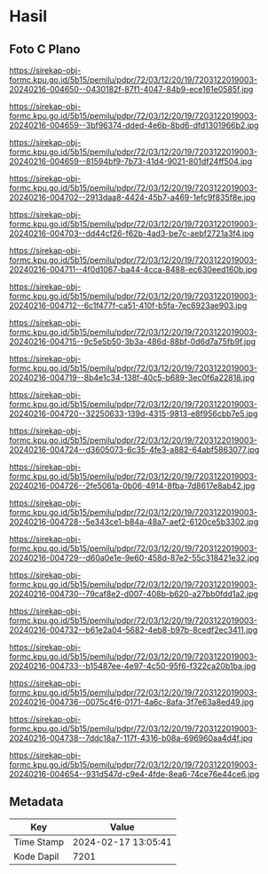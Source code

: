 # Hasil

## Foto C Plano

https://sirekap-obj-formc.kpu.go.id/5b15/pemilu/pdpr/72/03/12/20/19/7203122019003-20240216-004650--0430182f-87f1-4047-84b9-ece161e0585f.jpg

https://sirekap-obj-formc.kpu.go.id/5b15/pemilu/pdpr/72/03/12/20/19/7203122019003-20240216-004659--3bf96374-dded-4e6b-8bd6-dfd1301966b2.jpg

https://sirekap-obj-formc.kpu.go.id/5b15/pemilu/pdpr/72/03/12/20/19/7203122019003-20240216-004659--81594bf9-7b73-41d4-9021-801df24ff504.jpg

https://sirekap-obj-formc.kpu.go.id/5b15/pemilu/pdpr/72/03/12/20/19/7203122019003-20240216-004702--2913daa8-4424-45b7-a469-1efc9f835f8e.jpg

https://sirekap-obj-formc.kpu.go.id/5b15/pemilu/pdpr/72/03/12/20/19/7203122019003-20240216-004703--dd44cf26-f62b-4ad3-be7c-aebf2721a3f4.jpg

https://sirekap-obj-formc.kpu.go.id/5b15/pemilu/pdpr/72/03/12/20/19/7203122019003-20240216-004711--4f0d1067-ba44-4cca-8488-ec630eed160b.jpg

https://sirekap-obj-formc.kpu.go.id/5b15/pemilu/pdpr/72/03/12/20/19/7203122019003-20240216-004712--6c1f477f-ca51-410f-b5fa-7ec6923ae903.jpg

https://sirekap-obj-formc.kpu.go.id/5b15/pemilu/pdpr/72/03/12/20/19/7203122019003-20240216-004715--9c5e5b50-3b3a-486d-88bf-0d6d7a75fb9f.jpg

https://sirekap-obj-formc.kpu.go.id/5b15/pemilu/pdpr/72/03/12/20/19/7203122019003-20240216-004719--8b4e1c34-138f-40c5-b689-3ec0f6a22818.jpg

https://sirekap-obj-formc.kpu.go.id/5b15/pemilu/pdpr/72/03/12/20/19/7203122019003-20240216-004720--32250633-139d-4315-9813-e8f956cbb7e5.jpg

https://sirekap-obj-formc.kpu.go.id/5b15/pemilu/pdpr/72/03/12/20/19/7203122019003-20240216-004724--d3605073-6c35-4fe3-a882-64abf5863077.jpg

https://sirekap-obj-formc.kpu.go.id/5b15/pemilu/pdpr/72/03/12/20/19/7203122019003-20240216-004726--2fe5061a-0b06-4914-8fba-7d8617e8ab42.jpg

https://sirekap-obj-formc.kpu.go.id/5b15/pemilu/pdpr/72/03/12/20/19/7203122019003-20240216-004728--5e343ce1-b84a-48a7-aef2-6120ce5b3302.jpg

https://sirekap-obj-formc.kpu.go.id/5b15/pemilu/pdpr/72/03/12/20/19/7203122019003-20240216-004729--d60a0e1e-9e60-458d-87e2-55c318421e32.jpg

https://sirekap-obj-formc.kpu.go.id/5b15/pemilu/pdpr/72/03/12/20/19/7203122019003-20240216-004730--79caf8e2-d007-408b-b620-a27bb0fdd1a2.jpg

https://sirekap-obj-formc.kpu.go.id/5b15/pemilu/pdpr/72/03/12/20/19/7203122019003-20240216-004732--b61e2a04-5682-4eb8-b97b-8cedf2ec3411.jpg

https://sirekap-obj-formc.kpu.go.id/5b15/pemilu/pdpr/72/03/12/20/19/7203122019003-20240216-004733--b15487ee-4e97-4c50-95f6-f322ca20b1ba.jpg

https://sirekap-obj-formc.kpu.go.id/5b15/pemilu/pdpr/72/03/12/20/19/7203122019003-20240216-004736--0075c4f6-0171-4a6c-8afa-3f7e63a8ed49.jpg

https://sirekap-obj-formc.kpu.go.id/5b15/pemilu/pdpr/72/03/12/20/19/7203122019003-20240216-004738--7ddc18a7-117f-4316-b08a-696960aa4d4f.jpg

https://sirekap-obj-formc.kpu.go.id/5b15/pemilu/pdpr/72/03/12/20/19/7203122019003-20240216-004654--931d547d-c9e4-4fde-8ea6-74ce76e44ce6.jpg


## Metadata

| Key        | Value               |
| ---------- | ------------------- |
| Time Stamp | 2024-02-17 13:05:41 |
| Kode Dapil | 7201                |



